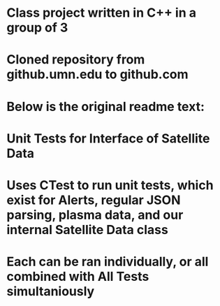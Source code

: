 # Class project written in C++ in a group of 3
# Cloned repository from github.umn.edu to github.com
# Below is the original readme text:
#
# Unit Tests for Interface of Satellite Data
#
#
# Uses CTest to run unit tests, which exist for Alerts, regular JSON parsing, plasma data, and our internal Satellite Data class
# Each can be ran individually, or all combined with All Tests simultaniously
